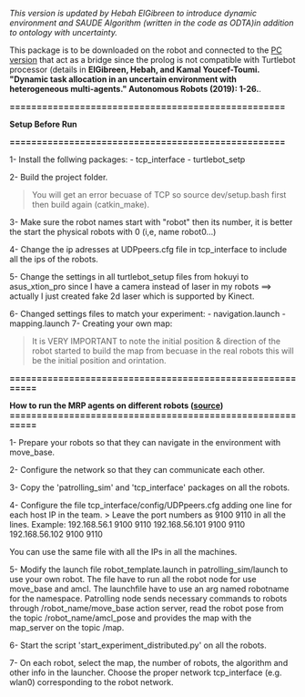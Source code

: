 *This version is updated by Hebah ElGibreen to introduce dynamic environment and SAUDE Algorithm (written in the code as ODTA)in addition to ontology with uncertainty.*

This package is to be downloaded on the robot and connected to the [PC version]() that act as a bridge since the prolog is not compatible with Turtlebot processor (details in **ElGibreen, Hebah, and Kamal Youcef-Toumi. "Dynamic task allocation in an uncertain environment with heterogeneous multi-agents." Autonomous Robots (2019): 1-26.**.

**===================================================**

**Setup Before Run**

**===================================================**

1- Install the follwing packages:
	- tcp_interface
	- turtlebot_setp

2- Build the project folder.
> You will get an error becuase of TCP so source dev/setup.bash first then build again (catkin_make).

3- Make sure the robot names start with "robot" then its number, it is better the start the physical robots with 0 (i,e, name robot0...)

4- Change the ip adresses at  UDPpeers.cfg file in tcp_interface to include all the ips of the robots.

5- Change the settings in all turtlebot_setup files from hokuyi to asus_xtion_pro since I have a camera instead of laser in my robots ==> actually I just created fake 2d laser which is supported by Kinect.

6- Changed settings files to match your experiment:
	- navigation.launch
	- mapping.launch
7- Creating your own map:
> It is VERY IMPORTANT to note the initial position & direction of the robot started to build the map from becuase in the real robots this will be the initial position and orintation.


**==========================================================**

**How to run the MRP agents on different robots ([source](https://github.com/gennari/patrolling_sim))**
**==========================================================**

1- Prepare your robots so that they can navigate in the environment with move_base. 

2- Configure the network so that they can communicate each other.

3- Copy the 'patrolling_sim' and 'tcp_interface' packages on all the robots.

4- Configure the file tcp_interface/config/UDPpeers.cfg adding one line for each host IP in the team. 
	> Leave the port numbers as 9100 9110 in all the lines.
Example:
192.168.56.1	9100	9110
192.168.56.101	9100	9110
192.168.56.102	9100	9110

You can use the same file with all the IPs in all the machines.

5- Modify the launch file robot_template.launch in patrolling_sim/launch to use your own robot. 
The file have to run all the robot node for use move_base and amcl. The launchfile have to use an arg named robotname for the namespace.
Patrolling node sends necessary commands to robots through /robot_name/move_base action server, read the robot pose from the topic /robot_name/amcl_pose and provides the map with the map_server on the topic /map.

6- Start the script 'start_experiment_distributed.py' on all the robots.

7- On each robot, select the map, the number of robots, the algorithm and other info in the launcher. Choose the proper network tcp_interface (e.g. wlan0) corresponding to the robot network.

